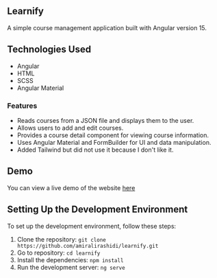 ## Learnify

A simple course management application built with Angular version 15.

## Technologies Used

- Angular
- HTML
- SCSS
- Angular Material

### Features

* Reads courses from a JSON file and displays them to the user.
* Allows users to add and edit courses.
* Provides a course detail component for viewing course information.
* Uses Angular Material and FormBuilder for UI and data manipulation.
* Added Tailwind but did not use it because I don't like it.

## Demo

You can view a live demo of the website [here](https://amiralirashidi.github.io/learnify)

## Setting Up the Development Environment

To set up the development environment, follow these steps:

1. Clone the repository:
   `git clone https://github.com/amiralirashidi/learnify.git`
2. Go to repository:
    `cd learnify`
3. Install the dependencies:
    `npm install`
4. Run the development server:
    `ng serve`
